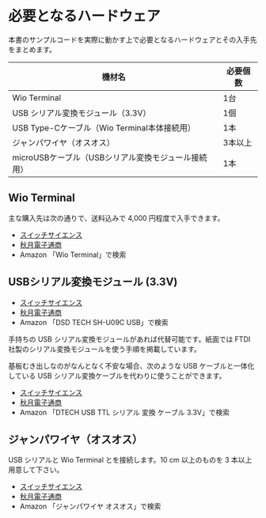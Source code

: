 # 必要となるハードウェア

本書のサンプルコードを実際に動かす上で必要となるハードウェアとその入手先をまとめます。

| 機材名 | 必要個数 |
| --- | --- |
| Wio Terminal | 1台 |
| USB シリアル変換モジュール（3.3V） | 1個 |
| USB Type-Cケーブル（Wio Terminal本体接続用） | 1本 |
| ジャンパワイヤ（オスオス） | 3本以上 |
| microUSBケーブル（USBシリアル変換モジュール接続用） | 1本 |

## Wio Terminal

主な購入先は次の通りで、送料込みで 4,000 円程度で入手できます。
- [スイッチサイエンス](https://www.switch-science.com/catalog/6360/)
- [秋月電子通商](https://akizukidenshi.com/catalog/g/gM-15275/)
- Amazon 「Wio Terminal」で検索

## USBシリアル変換モジュール (3.3V)

- [スイッチサイエンス](https://www.switch-science.com/catalog/2782/)
- [秋月電子通商](https://akizukidenshi.com/catalog/g/gM-11007/)
- Amazon 「DSD TECH SH-U09C USB」で検索

手持ちの USB シリアル変換モジュールがあれば代替可能です。紙面では FTDI 社製のシリアル変換モジュールを使う手順を掲載しています。

基板むき出しなのがなんとなく不安な場合、次のような USB ケーブルと一体化している USB シリアル変換ケーブルを代わりに使うことができます。

- [スイッチサイエンス](https://www.switch-science.com/catalog/3977/)
- [秋月電子通商](https://akizukidenshi.com/catalog/g/gM-05840/)
- Amazon 「DTECH USB TTL シリアル 変換 ケーブル 3.3V」で検索

## ジャンパワイヤ（オスオス）

USB シリアルと Wio Terminal とを接続します。10 cm 以上のものを 3 本以上用意して下さい。

- [スイッチサイエンス](https://www.switch-science.com/catalog/57/)
- [秋月電子通商](https://akizukidenshi.com/catalog/g/gC-05371/)
- Amazon 「ジャンパワイヤ オスオス」で検索
